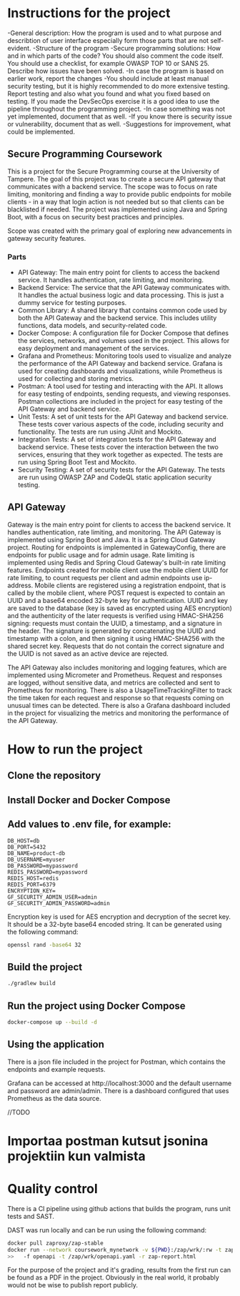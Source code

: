 # Instructions for the project
-General description: How the program is used and to what purpose and describtion of user interface especially form those parts that are not self-evident.
-Structure of the program
-Secure programming solutions: How and in which parts of the code? You should also comment the code itself. You should use a checklist, for example OWASP TOP 10 or SANS 25. Describe how issues have been solved.
-In case the program is based on earlier work, report the changes
-You should include at least manual security testing, but it is highly recommended to do more extensive testing. Report testing and also what you found and what you fixed based on testing. If you made the DevSecOps exercise it is a good idea to use the pipeline throughout the programming project.
-In case something was not yet implemented, document that as well.
-If you know there is security issue or vulnerability, document that as well.
-Suggestions for improvement, what could be implemented.


## Secure Programming Coursework
This is a project for the Secure Programming course at the University of Tampere. The goal of this project was to create a secure API gateway that communicates 
with a backend service. The scope was to focus on rate limiting, monitoring and finding a way to provide public endpoints for mobile clients - in a way that login action
is not needed but so that clients can be blacklisted if needed. The project was implemented using Java and Spring Boot, with a focus on security best practices and principles.

Scope was created with the primary goal of exploring new advancements in gateway security features.

### Parts
- API Gateway: The main entry point for clients to access the backend service. It handles authentication, rate limiting, and monitoring.
- Backend Service: The service that the API Gateway communicates with. It handles the actual business logic and data processing. This is just a dummy service for testing purposes.
- Common Library: A shared library that contains common code used by both the API Gateway and the backend service. This includes utility functions, data models, and security-related code.
- Docker Compose: A configuration file for Docker Compose that defines the services, networks, and volumes used in the project. This allows for easy deployment and management of the services.
- Grafana and Prometheus: Monitoring tools used to visualize and analyze the performance of the API Gateway and backend service. Grafana is used for creating dashboards and visualizations, while Prometheus is used for collecting and storing metrics.
- Postman: A tool used for testing and interacting with the API. It allows for easy testing of endpoints, sending requests, and viewing responses. Postman collections are included in the project for easy testing of the API Gateway and backend service.
- Unit Tests: A set of unit tests for the API Gateway and backend service. These tests cover various aspects of the code, including security and functionality. The tests are run using JUnit and Mockito.
- Integration Tests: A set of integration tests for the API Gateway and backend service. These tests cover the interaction between the two services, ensuring that they work together as expected. The tests are run using Spring Boot Test and Mockito.
- Security Testing: A set of security tests for the API Gateway. The tests are run using OWASP ZAP and CodeQL static application security testing.

## API Gateway
Gateway is the main entry point for clients to access the backend service. It handles authentication, rate limiting, and monitoring. The API Gateway is implemented using Spring Boot and Java.
It is a Spring Cloud Gateway project. Routing for endpoints is implemented in GatewayConfig, there are endpoints for public usage and for admin usage. Rate limiting
is implemented using Redis and Spring Cloud Gateway's built-in rate limiting features. Endpoints created for mobile client use the mobile client UUID for rate limiting, to count
requests per client and admin endpoints use ip-address. Mobile clients are registered using a registration endpoint, that is called by the mobile client, where POST request
is expected to contain an UUID and a base64 encoded 32-byte key for authentication. UUID and key are saved to the database (key is saved as encrypted using AES encryption)
and the authenticity of the later requests is verified using HMAC-SHA256 signing: requests must contain the UUID, a timestamp, and a signature in the header. The signature is generated by concatenating the UUID and timestamp with a colon, 
and then signing it using HMAC-SHA256 with the shared secret key. Requests that do not contain the correct signature and the UUID is not saved as an active device are rejected. 


The API Gateway also includes monitoring and logging features, which are implemented using Micrometer and Prometheus. Request and responses are logged, without sensitive data, 
and metrics are collected and sent to Prometheus for monitoring. There is also a UsageTimeTrackingFilter to track the time taken for each request and response so
that requests coming on unusual times can be detected. There is also a Grafana dashboard included in the project for visualizing the metrics and monitoring the performance of the API Gateway.

# How to run the project

## Clone the repository

## Install Docker and Docker Compose

## Add values to .env file, for example:
```
DB_HOST=db
DB_PORT=5432
DB_NAME=product-db
DB_USERNAME=myuser
DB_PASSWORD=mypassword
REDIS_PASSWORD=mypassword
REDIS_HOST=redis
REDIS_PORT=6379
ENCRYPTION_KEY=
GF_SECURITY_ADMIN_USER=admin
GF_SECURITY_ADMIN_PASSWORD=admin
```

Encryption key is used for AES encryption and decryption of the secret key. It should be a 32-byte base64 encoded string.
It can be generated using the following command:
```bash
openssl rand -base64 32
```

## Build the project
```bash
./gradlew build
```

## Run the project using Docker Compose
```bash
docker-compose up --build -d
```

## Using the application
There is a json file included in the project for Postman, which contains the endpoints and example requests.

Grafana can be accessed at http://localhost:3000 and the default username and password are admin/admin. There is a dashboard configured that uses Prometheus as the data source.



//TODO
# Importaa postman kutsut jsonina projektiin kun valmista



# Quality control
There is a CI pipeline using github actions that builds the program, runs unit tests and SAST. 

DAST was run locally and can be run using the following command:
```bash
docker pull zaproxy/zap-stable
docker run --network coursework_mynetwork -v ${PWD}:/zap/wrk/:rw -t zaproxy/zap-stable zap-api-scan.py `
>>   -f openapi -t /zap/wrk/openapi.yaml -r zap-report.html
```
For the purpose of the project and it's grading, results from the first run can be found as a PDF in the project. Obviously in the real world,
it probably would not be wise to publish report publicly.


